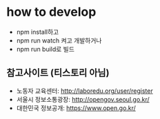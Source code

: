 # how to develop
 - npm install하고 
 - npm run watch 켜고 개발하거나 
 - npm run build로 빌드
 
## 참고사이트 (티스토리 아님)
 - 노동자 교육센터: http://laboredu.org/user/register
 - 서울시 정보소통광장: http://opengov.seoul.go.kr/
 - 대한민국 정보공개: https://www.open.go.kr/
